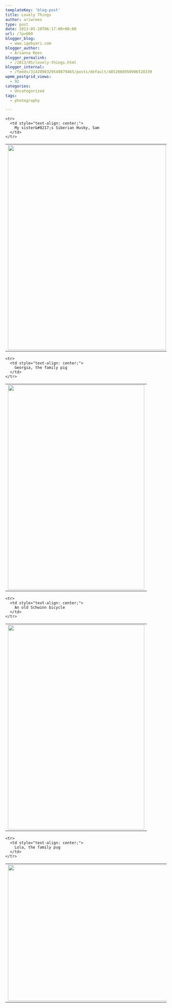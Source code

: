 ```yaml
---
templateKey: 'blog-post'
title: Lovely Things
author: ariwrees
type: post
date: 2013-05-28T06:17:00+00:00
url: /?p=660
blogger_blog:
  - www.igobyari.com
blogger_author:
  - Arianna Rees
blogger_permalink:
  - /2013/05/lovely-things.html
blogger_internal:
  - /feeds/3142898329549879465/posts/default/4852068950906528339
wpmm_postgrid_views:
  - 92
categories:
  - Uncategorized
tags:
  - photography

---
```

<div dir="ltr" style="text-align: left;">
  <div style="clear: both; text-align: center;">
  </div>
  
  <p>
  </p>
  
  <table align="center" cellpadding="0" cellspacing="0" style="margin-left: auto; margin-right: auto; text-align: center;">
    <tr>
      <td style="text-align: center;">
        <a href="http://www.igobyari.com/wp-content/uploads/2013/05/sam-1.jpg" style="margin-left: auto; margin-right: auto;"><img border="0" height="640" src="http://www.igobyari.com/wp-content/uploads/2013/05/sam.jpg" width="494" /></a>
      </td>
    </tr>
    
    <tr>
      <td style="text-align: center;">
        My sister&#8217;s Siberian Husky, Sam
      </td>
    </tr>
  </table>
  
  <p>
  </p>
  
  <div style="clear: both; text-align: center;">
  </div>
  
  <p>
  </p>
  
  <table align="center" cellpadding="0" cellspacing="0" style="margin-left: auto; margin-right: auto; text-align: center;">
    <tr>
      <td style="text-align: center;">
        <a href="http://www.igobyari.com/wp-content/uploads/2013/05/Georgie-1.jpg" style="margin-left: auto; margin-right: auto;"><img border="0" height="640" src="http://www.igobyari.com/wp-content/uploads/2013/05/Georgie.jpg" width="426" /></a>
      </td>
    </tr>
    
    <tr>
      <td style="text-align: center;">
        Georgia, the family pig
      </td>
    </tr>
  </table>
  
  <p>
  </p>
  
  <table align="center" cellpadding="0" cellspacing="0" style="margin-left: auto; margin-right: auto; text-align: center;">
    <tr>
      <td style="text-align: center;">
        <a href="http://www.igobyari.com/wp-content/uploads/2013/05/bikeorange-1.jpg" style="margin-left: auto; margin-right: auto;"><img border="0" height="640" src="http://www.igobyari.com/wp-content/uploads/2013/05/bikeorange.jpg" width="426" /></a>
      </td>
    </tr>
    
    <tr>
      <td style="text-align: center;">
        An old Schwinn bicycle
      </td>
    </tr>
  </table>
  
  <p>
  </p>
  
  <table align="center" cellpadding="0" cellspacing="0" style="margin-left: auto; margin-right: auto; text-align: center;">
    <tr>
      <td style="text-align: center;">
        <a href="http://www.igobyari.com/wp-content/uploads/2013/05/lola-1.jpg" style="margin-left: auto; margin-right: auto;"><img border="0" height="426" src="http://www.igobyari.com/wp-content/uploads/2013/05/lola.jpg" width="640" /></a>
      </td>
    </tr>
    
    <tr>
      <td style="text-align: center;">
        Lola, the family pug
      </td>
    </tr>
  </table>
  
  <p>
    </div>
